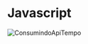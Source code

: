 # Javascript

![ConsumindoApiTempo](https://user-images.githubusercontent.com/89768557/211250370-5fd7972f-f28b-496b-a5ff-7424365932ff.gif)
